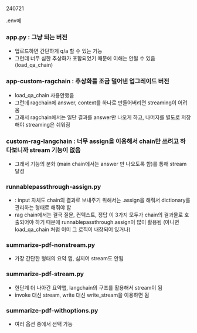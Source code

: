 240721

.env에

### app.py : 그냥 되는 버전

- 업로드하면 간단하게 q/a 할 수 있는 기능
- 그런데 너무 심한 추상화가 포함되었기 때문에 이해는 안될 수 있음 (load_qa_chain)

### app-custom-ragchain : 추상화를 조금 덜어낸 업그레이드 버전

- load_qa_chain 사용안했음
- 그런데 ragchain에 answer, context를 하나로 만들어버리면 streaming이 어려움
- 그래서 ragchain에서는 일단 결과를 answer만 나오게 하고, 나머지를 별도로 저장해야 streaming은 쉬워짐

### custom-rag-langchain : 너무 assign을 이용해서 chain만 쓰려고 하다보니까 stream 기능이 없음
- 그래서 기능의 분화 (main chain에서는 answer 만 나오도록 함)를 통해 stream 달성


### runnablepassthrough-assign.py

- : input 자체도 chain의 결과로 보내주기 위해서는 .assign을 해줘서 dictionary를 관리하는 형태로 해줘야 함
- rag chain에서는 결국 질문, 컨텍스트, 정답 이 3가지 모두가 chain의 결과물로 호출되어야 하기 때문에 runnablepassthrough.assign이 많이 활용됨 (아니면 load_qa_chain 처럼 이미 그 로직이 내장되어 있거나)

### summarize-pdf-nonstream.py

- 가장 간단한 형태의 요약 앱, 심지어 stream도 안됨

### summarize-pdf-stream.py

- 한단계 더 나아간 요약앱, langchain의 구조를 활용해서 stream이 됨
- invoke 대신 stream, write 대신 write_stream을 이용하면 됨

### summarize-pdf-withoptions.py

- 여러 옵션 중에서 선택 가능
